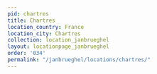```yaml
---
pid: chartres
title: Chartres
location_country: France
location_city: Chartres
collection: location_janbrueghel
layout: locationpage_janbrueghel
order: '034'
permalink: "/janbrueghel/locations/chartres/"
---
```

